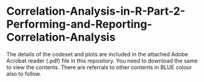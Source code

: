 # Correlation-Analysis-in-R-Part-2-Performing-and-Reporting-Correlation-Analysis

The details of the codeset and plots are included in the attached Adobe Acrobat reader (.pdf) file in this repository. 
You need to download the same to view the contents. There are referrals to other contents in BLUE colour also to follow.
